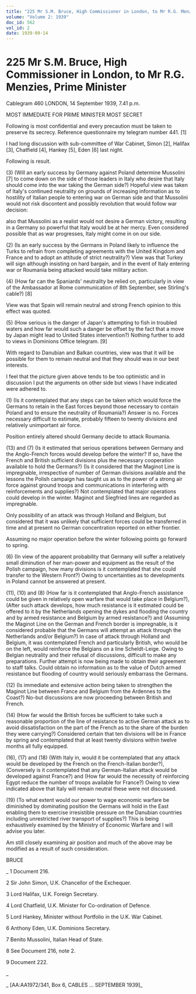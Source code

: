 ```yaml
---
title: "225 Mr S.M. Bruce, High Commissioner in London, to Mr R.G. Menzies, Prime Minister"
volume: "Volume 2: 1939"
doc_id: 562
vol_id: 2
date: 1939-09-14
---
```


# 225 Mr S.M. Bruce, High Commissioner in London, to Mr R.G. Menzies, Prime Minister

Cablegram 460 LONDON, 14 September 1939, 7.41 p.m.

MOST IMMEDIATE FOR PRIME MINISTER MOST SECRET

Following is most confidential and every precaution must be taken to preserve its secrecy. Reference questionnaire my telegram number 441. [1]

I had long discussion with sub-committee of War Cabinet, Simon [2], Halifax [3], Chatfield [4], Hankey [5], Eden [6] last night.

Following is result.

(3) (Will an early success by Germany against Poland determine Mussolini [7] to come down on the side of those leaders in Italy who desire that Italy should come into the war taking the German side?) Hopeful view was taken of Italy's continued neutrality on grounds of increasing information as to hostility of Italian people to entering war on German side and that Mussolini would not risk discontent and possibly revolution that would follow war decision:

also that Mussolini as a realist would not desire a German victory, resulting in a Germany so powerful that Italy would be at her mercy. Even considered possible that as war progresses, Italy might come in on our side.

(2) (Is an early success by the Germans in Poland likely to influence the Turks to refrain from completing agreements with the United Kingdom and France and to adopt an attitude of strict neutrality?) View was that Turkey will sign although insisting on hard bargain, and in the event of Italy entering war or Roumania being attacked would take military action.

(4) (How far can the Spaniards' neutrality be relied on, particularly in view of the Ambassador at Rome communication of 8th September, see Stirling's cable?) [8]

View was that Spain will remain neutral and strong French opinion to this effect was quoted.

(5) (How serious is the danger of Japan's attempting to fish in troubled waters and how far would such a danger be offset by the fact that a move by Japan might lead to United States intervention?) Nothing further to add to views in Dominions Office telegram. [9]

With regard to Danubian and Balkan countries, view was that it will be possible for them to remain neutral and that they should was in our best interests.

I feel that the picture given above tends to be too optimistic and in discussion I put the arguments on other side but views I have indicated were adhered to.

(1) (Is it contemplated that any steps can be taken which would force the Germans to retain in the East forces beyond those necessary to contain Poland and to ensure the neutrality of Roumania?) Answer is no. Forces necessary difficult to estimate, probably fifteen to twenty divisions and relatively unimportant air force.

Position entirely altered should Germany decide to attack Roumania.

(13) and (7) (Is it estimated that serious operations between Germany and the Anglo-French forces would develop before the winter? If so, have the French and British sufficient divisions plus the necessary cooperation available to hold the Germans?) (Is it considered that the Maginot Line is impregnable, irrespective of number of German divisions available and the lessons the Polish campaign has taught us as to the power of a strong air force against ground troops and communications in interfering with reinforcements and supplies?) Not contemplated that major operations could develop in the winter. Maginot and Siegfried lines are regarded as impregnable.

Only possibility of an attack was through Holland and Belgium, but considered that it was unlikely that sufficient forces could be transferred in time and at present no German concentration reported on either frontier.

Assuming no major operation before the winter following points go forward to spring.

(6) (In view of the apparent probability that Germany will suffer a relatively small diminution of her man-power and equipment as the result of the Polish campaign, how many divisions is it contemplated that she could transfer to the Western Front?) Owing to uncertainties as to developments in Poland cannot be answered at present.

(11), (10) and (8) (How far is it contemplated that Anglo-French assistance could be given in relatively open warfare that would take place in Belgium?), (After such attack develops, how much resistance is it estimated could be offered to it by the Netherlands opening the dykes and flooding the country and by armed resistance and Belgium by armed resistance?) and (Assuming the Maginot Line on the German and French border is impregnable, is it considered probable that the Germans will attempt an attack through the Netherlands and/or Belgium?) In case of attack through Holland and Belgium, it was contemplated French and particularly British, who would be on the left, would reinforce the Belgians on a line Scheldt-Leige. Owing to Belgian neutrality and their refusal of discussions, difficult to make any preparations. Further attempt is now being made to obtain their agreement to staff talks. Could obtain no information as to the value of Dutch armed resistance but flooding of country would seriously embarrass the Germans.

(12) (Is immediate and extensive action being taken to strengthen the Maginot Line between France and Belgium from the Ardennes to the Coast?) No-but discussions are now proceeding between British and French.

(14) (How far would the British forces be sufficient to take such a reasonable proportion of the line of resistance to active German attack as to avoid dissatisfaction on the part of the French as to the share of the burden they were carrying?) Considered certain that ten divisions will be in France by spring and contemplated that at least twenty divisions within twelve months all fully equipped.

(16), (17) and (18) (With Italy in, would it be contemplated that any attack would be developed by the French on the French-Italian border?), (Conversely is it contemplated that any German-Italian attack would be developed against France?) and (How far would the necessity of reinforcing Egypt reduce the number of troops available for France?) Owing to view indicated above that Italy will remain neutral these were not discussed.

(19) (To what extent would our power to wage economic warfare be diminished by dominating position the Germans will hold in the East enabling them to exercise irresistible pressure on the Danubian countries including unrestricted river transport of supplies?) This is being exhaustively examined by the Ministry of Economic Warfare and I will advise you later.

Am still closely examining air position and much of the above may be modified as a result of such consideration.

BRUCE

_ 1 Document 216.

2 Sir John Simon, U.K. Chancellor of the Exchequer.

3 Lord Halifax, U.K. Foreign Secretary.

4 Lord Chatfield, U.K. Minister for Co-ordination of Defence.

5 Lord Hankey, Minister without Portfolio in the U.K. War Cabinet.

6 Anthony Eden, U.K. Dominions Secretary.

7 Benito Mussolini, Italian Head of State.

8 See Document 216, note 2.

9 Document 222.

_

_ [AA:AA1972/341, Box 6, CABLES ... SEPTEMBER 1939]_
